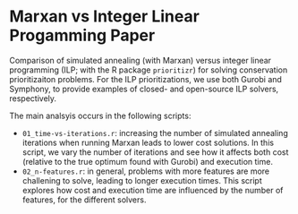 # Marxan vs Integer Linear Progamming Paper

Comparison of simulated annealing (with Marxan) versus integer linear programming (ILP; with the R package `prioritizr`) for solving conservation prioritizaiton problems. For the ILP prioritizations, we use both Gurobi and Symphony, to provide examples of closed- and open-source ILP solvers, respectively.

The main analsyis occurs in the following scripts:

- `01_time-vs-iterations.r`: increasing the number of simulated annealing iterations when running Marxan leads to lower cost solutions. In this script, we vary the number of iterations and see how it affects both cost (relative to the true optimum found with Gurobi) and execution time.
- `02_n-features.r`: in general, problems with more features are more challening to solve, leading to longer execution times. This script explores how cost and execution time are influenced by the number of features, for the different solvers.